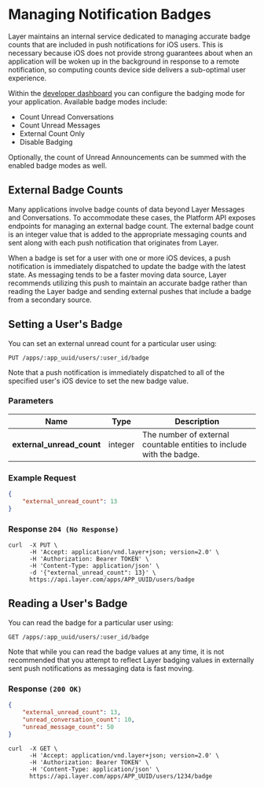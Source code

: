 # Managing Notification Badges

Layer maintains an internal service dedicated to managing accurate badge counts that are included in push notifications for iOS users. This is necessary because iOS does not provide strong guarantees about when an application will be woken up in the background in response to a remote notification, so computing counts device side delivers a sub-optimal user experience.

Within the [developer dashboard](https://developer.layer.com/projects) you can configure the badging mode for your application. Available badge modes include:

* Count Unread Conversations
* Count Unread Messages
* External Count Only
* Disable Badging

Optionally, the count of Unread Announcements can be summed with the enabled badge modes as well.

## External Badge Counts

Many applications involve badge counts of data beyond Layer Messages and Conversations. To accommodate these cases, the Platform API exposes endpoints for managing an external badge count. The external badge count is an integer value that is added to the appropriate messaging counts and sent along with each push notification that originates from Layer.

When a badge is set for a user with one or more iOS devices, a push notification is immediately dispatched to update the badge with the latest state. As messaging tends to be a faster moving data source, Layer recommends utilizing this push to maintain an accurate badge rather than reading the Layer badge and sending external pushes that include a badge from a secondary source.

## Setting a User's Badge

You can set an external unread count for a particular user using:

```request
PUT /apps/:app_uuid/users/:user_id/badge
```

Note that a push notification is immediately dispatched to all of the specified user's iOS device to set the new badge value.

### Parameters

| Name         |    Type     |  Description  |
|--------------|-------------|---------------|
| **external_unread_count** | integer | The number of external countable entities to include with the badge. |

### Example Request

```json
{
    "external_unread_count": 13
}
```

### Response `204 (No Response)`

```console
curl  -X PUT \
      -H 'Accept: application/vnd.layer+json; version=2.0' \
      -H 'Authorization: Bearer TOKEN' \
      -H 'Content-Type: application/json' \
      -d '{"external_unread_count": 13}' \
      https://api.layer.com/apps/APP_UUID/users/badge
```

## Reading a User's Badge

You can read the badge for a particular user using:

```request
GET /apps/:app_uuid/users/:user_id/badge
```

Note that while you can read the badge values at any time, it is not recommended that you attempt to reflect Layer badging values in externally sent push notifications as messaging data is fast moving.

### Response `(200 OK)`

```json
{
    "external_unread_count": 13,
    "unread_conversation_count": 10,
    "unread_message_count": 50
}
```

```console
curl  -X GET \
      -H 'Accept: application/vnd.layer+json; version=2.0' \
      -H 'Authorization: Bearer TOKEN' \
      -H 'Content-Type: application/json' \
      https://api.layer.com/apps/APP_UUID/users/1234/badge
```
